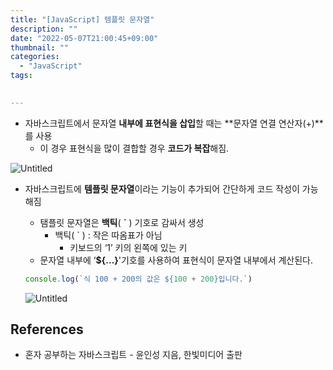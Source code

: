 ```yaml
---
title: "[JavaScript] 템플릿 문자열"
description: ""
date: "2022-05-07T21:00:45+09:00"
thumbnail: ""
categories:
  - "JavaScript"
tags:
 

---
```

<!--more-->

- 자바스크립트에서 문자열 **내부에 표현식을 삽입**할 때는 **문자열 연결 연산자(+)**를 사용
    - 이 경우 표현식을 많이 결합할 경우 **코드가 복잡**해짐.

![Untitled](/images/lang_javascript/JavaScript_템플릿_문자열/Untitled.png)

- 자바스크립트에 **템플릿 문자열**이라는 기능이 추가되어 간단하게 코드 작성이 가능해짐
    - 탬플릿 문자열은 **백틱**( **`** ) 기호로 감싸서 생성
        - 백틱( ` ) : 작은 따옴표가 아님
            - 키보드의 ‘1’ 키의 왼쪽에 있는 키
    - 문자열 내부에 ‘**${…}**'기호를 사용하여 표현식이 문자열 내부에서 계산된다.
    
    ```jsx
    console.log(`식 100 + 200의 값은 ${100 + 200}입니다.`)
    ```
    
    ![Untitled](/images/lang_javascript/JavaScript_템플릿_문자열/Untitled%201.png)
    

## References

- 혼자 공부하는 자바스크립트 - 윤인성 지음, 한빛미디어 출판